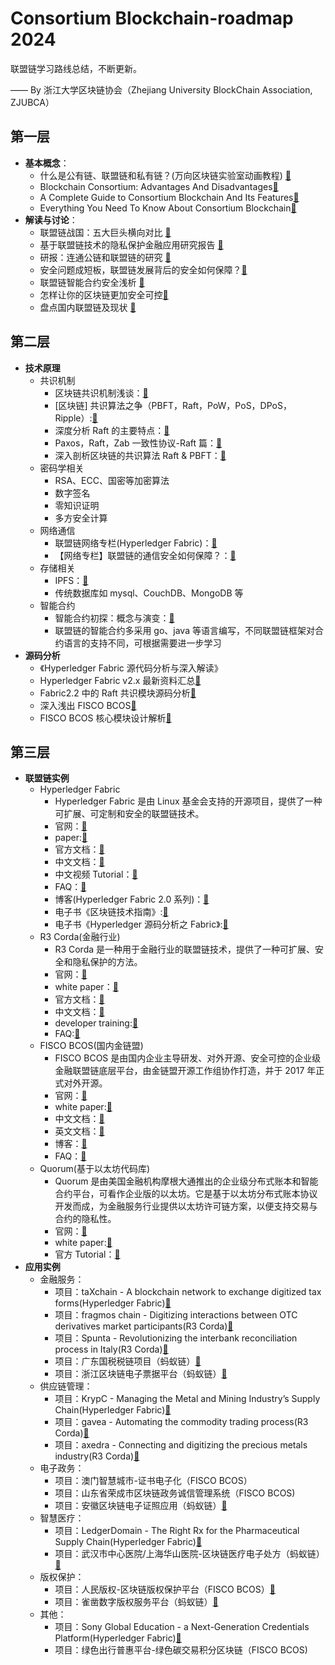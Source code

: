 # Consortium Blockchain-roadmap 2024

联盟链学习路线总结，不断更新。

—— By 浙江大学区块链协会（Zhejiang University BlockChain Association, ZJUBCA）

## 第一层

-   **基本概念**：
    -   什么是公有链、联盟链和私有链？(万向区块链实验室动画教程) [🔗](https://v.qq.com/x/page/a0328vol40v.html)
    -   Blockchain Consortium: Advantages And Disadvantages[🔗](https://dataconomy.com/2023/01/blockchain-consortium-advantages/)
    -   A Complete Guide to Consortium Blockchain And Its Features[🔗](https://www.analyticsvidhya.com/blog/2023/01/a-complete-guide-to-consortium-blockchain-and-its-features/)
    -   Everything You Need To Know About Consortium Blockchain[🔗](https://www.blockchain-council.org/blockchain/everything-you-need-to-know-about-consortium-blockchain/)
-   **解读与讨论**：
    -   联盟链战国：五大巨头横向对比 [🔗](https://www.infoq.cn/article/5-consortium-blockchain-comparison/)
    -   基于联盟链技术的隐私保护金融应用研究报告 [🔗](https://www.bfia.org.cn/upload/file/20221201/1669860599908060153.pdf)
    -   研报：连通公链和联盟链的研究 [🔗](https://www.8btc.com/article/6582723)
    -   安全问题成短板，联盟链发展背后的安全如何保障？[🔗](https://www.chainnews.com/articles/576303926328.htm)
    -   联盟链智能合约安全浅析 [🔗](https://paper.seebug.org/1317/)
    -   怎样让你的区块链更加安全可控[🔗](https://fisco-bcos-documentation.readthedocs.io/zh_CN/latest/docs/articles/1_conception/safe_and_controllable.html)
    -   盘点国内联盟链及现状 [🔗](https://zhuanlan.zhihu.com/p/519283107)

## 第二层

-   **技术原理**
    -   共识机制
        -   区块链共识机制浅谈：[🔗](https://blog.csdn.net/jeffrey__zhou/article/details/56672948)
        -   [区块链] 共识算法之争（PBFT，Raft，PoW，PoS，DPoS，Ripple）:[🔗](https://www.cnblogs.com/X-knight/p/9157814.html)
        -   深度分析 Raft 的主要特点：[🔗](https://mp.weixin.qq.com/s/yxJNsFzhpShzRvU9djhTjQ)
        -   Paxos，Raft，Zab 一致性协议-Raft 篇：[🔗](https://mp.weixin.qq.com/s/5EZ2_vIzHEymJPxeSZtlmg)
        -   深入剖析区块链的共识算法 Raft & PBFT：[🔗](https://mp.weixin.qq.com/s/ITCaMKdYrdlvQ0IGW3qpKg)
    -   密码学相关
        -   RSA、ECC、国密等加密算法
        -   数字签名
        -   零知识证明
        -   多方安全计算
    -   网络通信
        -   联盟链网络专栏(Hyperledger Fabric)：[🔗](https://hyperledger-fabric.readthedocs.io/zh_CN/latest/network/network.html)
        -   【网络专栏】联盟链的通信安全如何保障？：[🔗](https://tech.hyperchain.cn/wang-luo-zhuan-lan-lian-meng-lian-de-tong-xin-an-quan-ru-he-bao-zhang/)
    -   存储相关
        -   IPFS：[🔗](https://docs.ipfs.tech/)
        -   传统数据库如 mysql、CouchDB、MongoDB 等
    -   智能合约
        -   智能合约初探：概念与演变：[🔗](https://fisco-bcos-documentation.readthedocs.io/zh_CN/latest/docs/articles/3_features/35_contract/smart_contract_concept_and_evolution.html)
        -   联盟链的智能合约多采用 go、java 等语言编写，不同联盟链框架对合约语言的支持不同，可根据需要进一步学习
-   **源码分析**
    -   《Hyperledger Fabric 源代码分析与深入解读》
    -   Hyperledger Fabric v2.x 最新资料汇总[🔗](https://hello2mao.github.io/2020/04/22/hyperledger-fabric-v2.x-info/)
    -   Fabric2.2 中的 Raft 共识模块源码分析[🔗](https://www.cnblogs.com/GarrettWale/p/16131853.html)
    -   深入浅出 FISCO BCOS[🔗](https://fisco-bcos-documentation.readthedocs.io/zh_CN/latest/docs/articles/index.html)
    -   FISCO BCOS 核心模块设计解析[🔗](https://fisco-bcos-documentation.readthedocs.io/zh_CN/latest/docs/design/index.html)

## 第三层

-   **联盟链实例**
    -   Hyperledger Fabric
        -   Hyperledger Fabric 是由 Linux 基金会支持的开源项目，提供了一种可扩展、可定制和安全的联盟链技术。
        -   官网：[🔗](https://www.hyperledger.org/use/fabric)
        -   paper:[🔗](https://arxiv.org/pdf/1801.10228.pdf)
        -   官方文档：[🔗](https://hyperledger-fabric.readthedocs.io/en/release-2.5/)
        -   中文文档：[🔗](https://hyperledgercn.github.io/hyperledgerDocs/)
        -   中文视频 Tutorial：[🔗](https://wiki.hyperledger.org/display/TWGC/Fabric+Video+Tutorial)
        -   FAQ：[🔗](https://github.com/Hyperledger-TWGC/FAQ)
        -   博客(Hyperledger Fabric 2.0 系列)：[🔗](https://blog.csdn.net/qq_28540443/article/details/104265844)
        -   电子书《区块链技术指南》:[🔗](https://github.com/yeasy/blockchain_guide)
        -   电子书《Hyperledger 源码分析之 Fabric》:[🔗](https://github.com/yeasy/hyperledger_code_fabric)
    -   R3 Corda(金融行业)
        -   R3 Corda 是一种用于金融行业的联盟链技术，提供了一种可扩展、安全和隐私保护的方法。
        -   官网：[🔗](https://r3.com/products/corda/)
        -   white paper：[🔗](https://r3.com/blog/corda-technical-whitepaper/)
        -   官方文档：[🔗](https://docs.r3.com/)
        -   中文文档：[🔗](https://cncorda.readthedocs.io/zh_CN/latest/index.html)
        -   developer training:[🔗](https://training.corda.net/)
        -   FAQ:[🔗](https://docs.r3.com/en/platform/corda/4.9/enterprise/notary/faq/toctree.html)
    -   FISCO BCOS(国内金链盟)
        -   FISCO BCOS 是由国内企业主导研发、对外开源、安全可控的企业级金融联盟链底层平台，由金链盟开源工作组协作打造，并于 2017 年正式对外开源。
        -   官网：[🔗](https://www.fisco.com.cn/fisco_20.html)
        -   white paper:[🔗](https://github.com/FISCO-BCOS/whitepaper)
        -   中文文档：[🔗](https://fisco-bcos-documentation.readthedocs.io/zh_CN/latest/)
        -   英文文档：[🔗](https://fisco-bcos-documentation.readthedocs.io/en/latest/index.html)
        -   博客：[🔗](https://www.wanghaoyi.com/fisco-bcos-learning.html)
        -   FAQ：[🔗](https://fisco-bcos-documentation.readthedocs.io/en/latest/docs/faq/faq.html)
    -   Quorum(基于以太坊代码库)
        -   Quorum 是由美国金融机构摩根大通推出的企业级分布式账本和智能合约平台，可看作企业版的以太坊。它是基于以太坊分布式账本协议开发而成，为金融服务行业提供以太坊许可链方案，以便支持交易与合约的隐私性。
        -   官网：[🔗](https://quorum.com/)
        -   white paper:[🔗](https://github.com/ConsenSys/quorum/blob/master/docs/Quorum%20Whitepaper%20v0.2.pdf)
        -   官方 Tutorial：[🔗](https://docs.goquorum.consensys.net/)
-   **应用实例**
    -   金融服务：
        -   项目：taXchain - A blockchain network to exchange digitized tax forms(Hyperledger Fabric)[🔗](https://www.hyperledger.org/learn/publications/taxchain-case-study)
        -   项目：fragmos chain - Digitizing interactions between OTC derivatives market participants(R3 Corda)[🔗](https://r3.com/case-studies/fragmos-chain/)
        -   项目：Spunta - Revolutionizing the interbank reconciliation process in Italy(R3 Corda)[🔗](https://r3.com/case-studies/spunta/)
        -   项目：广东国税税链项目（蚂蚁链）[🔗](https://guangdong.chinatax.gov.cn/gdsw/gzsw_swxw/2021-10/08/content_323f08675f604b629f233b5f38707d91.shtml)
        -   项目：浙江区块链电子票据平台（蚂蚁链）[🔗](https://www.zjzwfw.gov.cn/col/col1228922696/)
    -   供应链管理：
        -   项目：KrypC - Managing the Metal and Mining Industry’s Supply Chain(Hyperledger Fabric)[🔗](https://www.hyperledger.org/learn/publications/krypc-minehub-case-study)
        -   项目：gavea - Automating the commodity trading process(R3 Corda)[🔗](https://r3.com/case-studies/gavea/)
        -   项目：axedra - Connecting and digitizing the precious metals industry(R3 Corda)[🔗](https://r3.com/case-studies/axedras/)
    -   电子政务：
        -   项目：澳门智慧城市-证书电子化（FISCO BCOS）
        -   项目：山东省荣成市区块链政务诚信管理系统（FISCO BCOS)
        -   项目：安徽区块链电子证照应用（蚂蚁链）[🔗](https://sft.ah.gov.cn/public/7061/53866131.html)
    -   智慧医疗：
        -   项目：LedgerDomain - The Right Rx for the Pharmaceutical Supply Chain(Hyperledger Fabric)[🔗](https://www.hyperledger.org/learn/publications/ledgerdomain-case-study)
        -   项目：武汉市中心医院/上海华山医院-区块链医疗电子处方（蚂蚁链）[🔗](https://developer.aliyun.com/article/697162)
    -   版权保护：
        -   项目：人民版权-区块链版权保护平台（FISCO BCOS）[🔗](https://www.peoplec.cn/)
        -   项目：雀凿数字版权服务平台（蚂蚁链）[🔗](https://www.mydcs.com/pages/index?channelCode=WBLT)
    -   其他：
        -   项目：Sony Global Education - a Next-Generation Credentials Platform(Hyperledger Fabric)[🔗](https://www.hyperledger.org/wp-content/uploads/2017/12/Hyperledger_CaseStudy_Sony.pdf)
        -   项目：绿色出行普惠平台-绿色碳交易积分区块链（FISCO BCOS)
